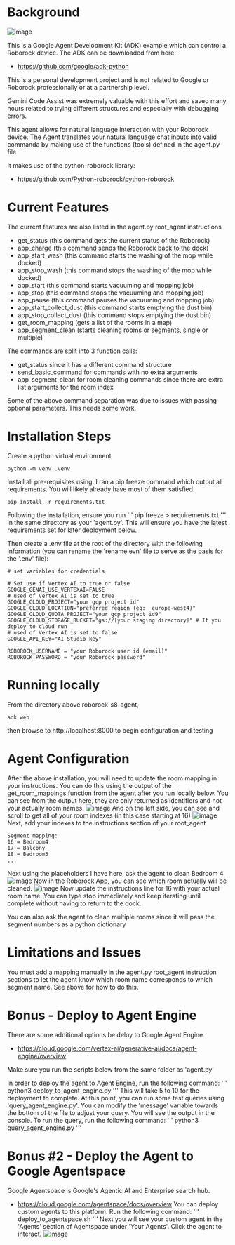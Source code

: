 # Background
![image](https://github.com/user-attachments/assets/ea67fb7e-f4d5-4db2-aa2b-6e94a1e5b0fd)


This is a Google Agent Development Kit (ADK) example which can control a Roborock device. The ADK can be downloaded from here:
- https://github.com/google/adk-python

This is a personal development project and is not related to Google or Roborock professionally or at a partnership level.  

Gemini Code Assist was extremely valuable with this effort and saved many hours related to trying different structures and especially with debugging errors. 

This agent allows for natural language interaction with your Roborock device. The Agent translates your natural language chat inputs into valid commanda by making use of the functions (tools) defined in the agent.py file

It makes use of the python-roborock library:
- https://github.com/Python-roborock/python-roborock

# Current Features
The current features are also listed in the agent.py root_agent instructions
- get_status (this command gets the current status of the Roborock)
- app_charge (this command sends the Roborock back to the dock)
- app_start_wash (this command starts the washing of the mop while docked)
- app_stop_wash (this command stops the washing of the mop while docked)
- app_start (this command starts vacuuming and mopping job)
- app_stop (this command stops the vacuuming and mopping job)
- app_pause (this command pauses the vacuuming and mopping job)
- app_start_collect_dust (this command starts emptying the dust bin)
- app_stop_collect_dust (this command stops emptying the dust bin)
- get_room_mapping (gets a list of the rooms in a map)
- app_segment_clean (starts cleaning rooms or segments, single or multiple)

The commands are split into 3 function calls:
- get_status since it has a different command structure
- send_basic_command for commands with no extra arguments
- app_segment_clean for room cleaning commands since there are extra list arguments for the room index

Some of the above command separation was due to issues with passing optional parameters.  This needs some work.

# Installation Steps
Create a python virtual environment
```
python -m venv .venv
```

Install all pre-requisites using. I ran a pip freeze command which output all requirements. You will likely already have most of them satisfied. 
```
pip install -r requirements.txt
```

Following the installation, ensure you run
'''
pip freeze > requirements.txt
'''
in the same directory as your 'agent.py'.  This will ensure you have the latest
requirements set for later deployment below.

Then create a .env file at the root of the directory with the following information (you can rename the 'rename.evn' file to serve as the basis for the '.env' file):

```
# set variables for credentials

# Set use if Vertex AI to true or false
GOOGLE_GENAI_USE_VERTEXAI=FALSE
# used of Vertex AI is set to true
GOOGLE_CLOUD_PROJECT="your gcp project id"
GOOGLE_CLOUD_LOCATION="preferred region (eg:  europe-west4)"
GOOGLE_CLOUD_QUOTA_PROJECT="your gcp project id9"
GOOGLE_CLOUD_STORAGE_BUCKET="gs://[your staging directory]" # If you deploy to cloud run
# used of Vertex AI is set to false
GOOGLE_API_KEY="AI Studio key" 

ROBOROCK_USERNAME = "your Roborock user id (email)"
ROBOROCK_PASSWORD = "your Roborock password"
```
# Running locally
From the directory above roborock-s8-agent,
```
adk web
```
then browse to http://localhost:8000 to begin configuration and testing
# Agent Configuration
After the above installation, you will need to update the room mapping in your instructions.  You can do this using the output of the get_room_mappings function from the agent after you run locally below.  You can see from the output here, they are only returned as identifiers and not your actually room names.
![image](https://github.com/user-attachments/assets/440a02d4-66fd-446b-bd2b-8f71b83c8715)
And on the left side, you can see and scroll to get all of your room indexes (in this case starting at 16)
![image](https://github.com/user-attachments/assets/f55ee86d-9587-4520-93cf-c86018f88fbd)
Next, add your indexes to the instructions section of your root_agent
```
Segment mapping:
16 = Bedroom4
17 = Balcony
18 = Bedroom3
...
```
Next using the placeholders I have here, ask the agent to clean Bedroom 4.
![image](https://github.com/user-attachments/assets/76092257-9ed2-4010-8fcd-178f0248a5b6)
Now in the Roborock App, you can see which room actually will be cleaned.
![image](https://github.com/user-attachments/assets/851bfff1-1104-4f11-9093-bd83c2cca364)
Now update the instructions line for 16 with your actual room name. You can type stop immediately and keep iterating until complete without having to return to the dock.

You can also ask the agent to clean multiple rooms since it will pass the segment numbers as a python dictionary
# Limitations and Issues
You must add a mapping manually in the agent.py root_agent instruction sections to let the agent know which room name corresponds to which segment name.  See above for how to do this.

# Bonus - Deploy to Agent Engine
There are some additional options be deloy to Google Agent Engine
- https://cloud.google.com/vertex-ai/generative-ai/docs/agent-engine/overview

Make sure you run the scripts below from the same folder as 'agent.py'

In order to deploy the agent to Agent Engine, run the following command:
'''
python3 deploy_to_agent_engine.py
'''
This will take 5 to 10 for the deployment to complete.  At this point, you can run some test queries using 'query_agent_engine.py'.  You can modify the 'message' variable towards the bottom of the file to adjust your query.  You will see the output in the console.  To run the query, run the following command:
'''
python3 query_agent_engine.py
'''
# Bonus #2 - Deploy the Agent to Google Agentspace
Google Agentspace is Google's Agentic AI and Enterprise search hub.  
- https://cloud.google.com/agentspace/docs/overview
You can deploy custom agents to this platform.  Run the following command:
'''
deploy_to_agentspace.sh
'''
Next you will see your custom agent in the 'Agents' section of Agentspace under 'Your Agents'.  Click the agent to interact. 
![image](https://github.com/user-attachments/assets/fe6fcb6f-0aac-4fc8-ac7a-bc202b2e0981)

